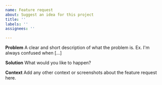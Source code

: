 ```yaml
---
name: Feature request
about: Suggest an idea for this project
title: ''
labels: ''
assignees: ''

---
```


**Problem**
A clear and short description of what the problem is. Ex. I'm always confused when [...]

**Solution**
What would you like to happen?

**Context**
Add any other context or screenshots about the feature request here.
